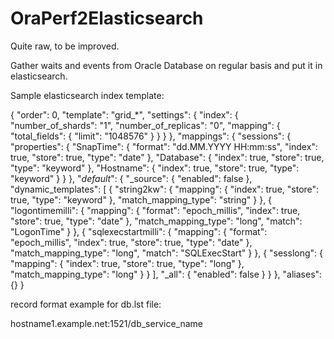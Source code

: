 # OraPerf2Elasticsearch
Quite raw, to be improved.

Gather waits and events from Oracle Database on regular basis and put it in elasticsearch.

Sample elasticsearch index template:

{
  "order": 0,
  "template": "grid_*",
  "settings": {
    "index": {
      "number_of_shards": "1",
      "number_of_replicas": "0",
      "mapping": {
        "total_fields": {
          "limit": "1048576"
        }
      }
    }
  },
  "mappings": {
    "sessions": {
      "properties": {
        "SnapTime": {
          "format": "dd.MM.YYYY HH:mm:ss",
          "index": true,
          "store": true,
          "type": "date"
        },
        "Database": {
          "index": true,
          "store": true,
          "type": "keyword"
        },
        "Hostname": {
          "index": true,
          "store": true,
          "type": "keyword"
        }
      }
    },
    "_default_": {
      "_source": {
        "enabled": false
      },
      "dynamic_templates": [
        {
          "string2kw": {
            "mapping": {
              "index": true,
              "store": true,
              "type": "keyword"
            },
            "match_mapping_type": "string"
          }
        },
        {
          "logontimemilli": {
            "mapping": {
              "format": "epoch_millis",
              "index": true,
              "store": true,
              "type": "date"
            },
            "match_mapping_type": "long",
            "match": "LogonTime"
          }
        },
        {
          "sqlexecstartmilli": {
            "mapping": {
              "format": "epoch_millis",
              "index": true,
              "store": true,
              "type": "date"
            },
            "match_mapping_type": "long",
            "match": "SQLExecStart"
          }
        },
        {
          "sesslong": {
            "mapping": {
              "index": true,
              "store": true,
              "type": "long"
            },
            "match_mapping_type": "long"
          }
        }
      ],
      "_all": {
        "enabled": false
      }
    }
  },
  "aliases": {}
}

record format example for db.lst file:

hostname1.example.net:1521/db_service_name

